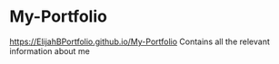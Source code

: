 # My-Portfolio
https://ElijahBPortfolio.github.io/My-Portfolio
Contains all the relevant information about me
